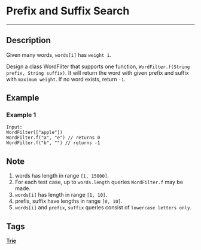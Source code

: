 # Prefix and Suffix Search
-----
## Description
Given many words, `words[i]` has `weight i`.

Design a class WordFilter that supports one function, `WordFilter.f(String prefix, String suffix)`. It will return the word with given prefix and suffix with `maximum weight`. If no word exists, return `-1`.

## Example
### Example 1
```
Input:
WordFilter(["apple"])
WordFilter.f("a", "e") // returns 0
WordFilter.f("b", "") // returns -1
```

## Note
1. words has length in range `[1, 15000]`.
2. For each test case, up to `words.length` queries `WordFilter.f` may be made.
3. `words[i]` has length in range `[1, 10]`.
4. prefix, suffix have lengths in range `[0, 10]`.
5. `words[i]` and `prefix`, `suffix` queries consist of `lowercase letters only`.

## Tags
**[Trie](https://leetcode.com/tag/trie)**
